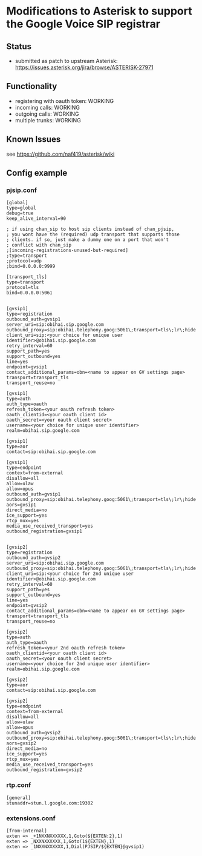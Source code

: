 # Modifications to Asterisk to support the Google Voice SIP registrar

## Status
- submitted as patch to upstream Asterisk: https://issues.asterisk.org/jira/browse/ASTERISK-27971

## Functionality
- registering with oauth token: WORKING
- incoming calls: WORKING
- outgoing calls: WORKING
- multiple trunks: WORKING

## Known Issues
see https://github.com/naf419/asterisk/wiki

## Config example

### pjsip.conf
```
[global]
type=global
debug=true
keep_alive_interval=90

; if using chan_sip to host sip clients instead of chan_pjsip,
; you wont have the (required) udp transport that supports those
; clients. if so, just make a dummy one on a port that won't
; conflict with chan_sip
;[incoming-registrations-unused-but-required]
;type=transport
;protocol=udp
;bind=0.0.0.0:9999

[transport_tls]
type=transport
protocol=tls
bind=0.0.0.0:5061


[gvsip1]
type=registration
outbound_auth=gvsip1
server_uri=sip:obihai.sip.google.com
outbound_proxy=sip:obihai.telephony.goog:5061\;transport=tls\;lr\;hide
client_uri=sip:<your choice for unique user identifier>@obihai.sip.google.com
retry_interval=60
support_path=yes
support_outbound=yes
line=yes
endpoint=gvsip1
contact_additional_params=obn=<name to appear on GV settings page>
transport=transport_tls
transport_reuse=no

[gvsip1]
type=auth
auth_type=oauth
refresh_token=<your oauth refresh token>
oauth_clientid=<your oauth client id>
oauth_secret=<your oauth client secret>
username=<your choice for unique user identifier>
realm=obihai.sip.google.com

[gvsip1]
type=aor
contact=sip:obihai.sip.google.com

[gvsip1]
type=endpoint
context=from-external
disallow=all
allow=ulaw
allow=opus
outbound_auth=gvsip1
outbound_proxy=sip:obihai.telephony.goog:5061\;transport=tls\;lr\;hide
aors=gvsip1
direct_media=no
ice_support=yes
rtcp_mux=yes
media_use_received_transport=yes
outbound_registration=gvsip1


[gvsip2]
type=registration
outbound_auth=gvsip2
server_uri=sip:obihai.sip.google.com
outbound_proxy=sip:obihai.telephony.goog:5061\;transport=tls\;lr\;hide
client_uri=sip:<your choice for 2nd unique user identifier>@obihai.sip.google.com
retry_interval=60
support_path=yes
support_outbound=yes
line=yes
endpoint=gvsip2
contact_additional_params=obn=<name to appear on GV settings page>
transport=transport_tls
transport_reuse=no

[gvsip2]
type=auth
auth_type=oauth
refresh_token=<your 2nd oauth refresh token>
oauth_clientid=<your oauth client id>
oauth_secret=<your oauth client secret>
username=<your choice for 2nd unique user identifier>
realm=obihai.sip.google.com

[gvsip2]
type=aor
contact=sip:obihai.sip.google.com

[gvsip2]
type=endpoint
context=from-external
disallow=all
allow=ulaw
allow=opus
outbound_auth=gvsip2
outbound_proxy=sip:obihai.telephony.goog:5061\;transport=tls\;lr\;hide
aors=gvsip2
direct_media=no
ice_support=yes
rtcp_mux=yes
media_use_received_transport=yes
outbound_registration=gvsip2
```

### rtp.conf
```
[general]
stunaddr=stun.l.google.com:19302
```

### extensions.conf
```
[from-internal]
exten => _+1NXXNXXXXXX,1,Goto(${EXTEN:2},1)
exten => _NXXNXXXXXX,1,Goto(1${EXTEN},1)
exten => _1NXXNXXXXXX,1,Dial(PJSIP/${EXTEN}@gvsip1)
```
